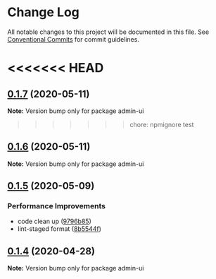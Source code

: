 # Change Log

All notable changes to this project will be documented in this file.
See [Conventional Commits](https://conventionalcommits.org) for commit guidelines.

<<<<<<< HEAD
=======
## [0.1.7](https://github.com/aceHubert/vue-async/compare/admin-ui@0.1.6...admin-ui@0.1.7) (2020-05-11)

**Note:** Version bump only for package admin-ui





>>>>>>> chore: npmignore test
## [0.1.6](https://github.com/aceHubert/vue-async/compare/admin-ui@0.1.5...admin-ui@0.1.6) (2020-05-11)

**Note:** Version bump only for package admin-ui





## [0.1.5](https://github.com/aceHubert/vue-async/compare/admin-ui@0.1.4...admin-ui@0.1.5) (2020-05-09)


### Performance Improvements

* code clean up ([9796b85](https://github.com/aceHubert/vue-async/commit/9796b85a6e6f7d19e05322e66c63314630704074))
* lint-staged format ([8b5544f](https://github.com/aceHubert/vue-async/commit/8b5544f14e058ec82ee6d80b5c8e2ee974d1ab9a))





## [0.1.4](https://github.com/aceHubert/vue-async/compare/admin-ui@0.1.3...admin-ui@0.1.4) (2020-04-28)

**Note:** Version bump only for package admin-ui
